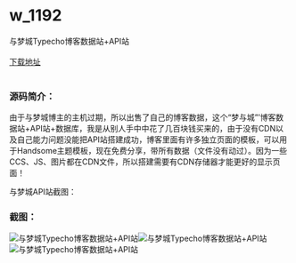 # w_1192
与梦城Typecho博客数据站+API站
<br/></br>
[下载地址](https://www.uuid2.com/1192.html "下载地址")
<br/></br>
<h3>源码简介：</h3>
<p>由于与梦城博主的主机过期，所以出售了自己的博客数据，这个“梦与城”’博客数据站+API站+数据库，我是从别人手中中花了几百块钱买来的，由于没有CDN以及自己能力问题没能把API站搭建成功，博客里面有许多独立页面的模板，可以用于Handsome主题模板，现在免费分享，带所有数据（文件没有动过）。因为一些CCS、JS、图片都在CDN文件，所以搭建需要有CDN存储器才能更好的显示页面！<p>
<p>与梦城API站截图：<p>
<h3>截图：</h3>
<img src="https://www.uuid2.com/wp-content/uploads/img/202107/76a1182910.jpg" alt="与梦城Typecho博客数据站+API站"><img src="https://www.uuid2.com/wp-content/uploads/img/202107/76a1182319.png" alt="与梦城Typecho博客数据站+API站"><img src="https://www.uuid2.com/wp-content/uploads/img/202107/b6a43d8663.png" alt="与梦城Typecho博客数据站+API站">
